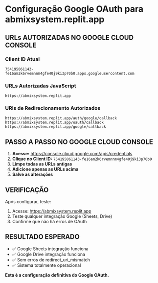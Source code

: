 # Configuração Google OAuth para abmixsystem.replit.app

## URLs AUTORIZADAS NO GOOGLE CLOUD CONSOLE

### Client ID Atual
`754195061143-fe16am2k6rvemnnm4gfe40j9ki3p70b0.apps.googleusercontent.com`

### URLs Autorizadas JavaScript
```
https://abmixsystem.replit.app
```

### URIs de Redirecionamento Autorizados
```
https://abmixsystem.replit.app/auth/google/callback
https://abmixsystem.replit.app/oauth/callback
https://abmixsystem.replit.app/google/callback
```

## PASSO A PASSO NO GOOGLE CLOUD CONSOLE

1. **Acesse:** https://console.cloud.google.com/apis/credentials
2. **Clique no Client ID:** `754195061143-fe16am2k6rvemnnm4gfe40j9ki3p70b0`
3. **Limpe todas as URLs antigas**
4. **Adicione apenas as URLs acima**
5. **Salve as alterações**

## VERIFICAÇÃO

Após configurar, teste:
1. Acesse: https://abmixsystem.replit.app
2. Teste qualquer integração Google (Sheets, Drive)
3. Confirme que não há erros de OAuth

## RESULTADO ESPERADO

- ✅ Google Sheets integração funciona
- ✅ Google Drive integração funciona
- ✅ Sem erros de redirect_uri_mismatch
- ✅ Sistema totalmente operacional

**Esta é a configuração definitiva do Google OAuth.**